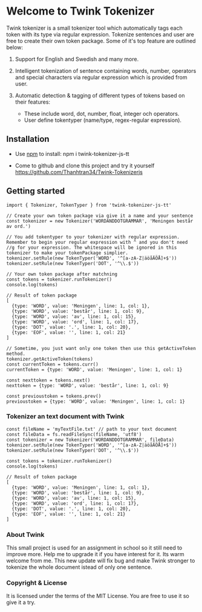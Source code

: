# Welcome to Twink Tokenizer

Twink tokenizer is a small tokenizer tool which automatically tags each token with its type via regular expression. 
Tokenize sentences and user are free to create their own token package. Some of it's top feature are outlined below:
1. Support for English and Swedish and many more.
2. Intelligent tokenization of sentence containing words, number, operators and special characters via regular expression which is provided from user.
3. Automatic detection & tagging of different types of tokens based on their features:

    - These include word, dot, number, float, integer och operators.
    - User define tokentyper (name/type, regex-regular expression).

## Installation

- Use [npm](https://www.npmjs.com/package/twink-tokenizer-js-tt) to install:
npm i twink-tokenizer-js-tt

- Come to github and clone this project and try it yourself
https://github.com/Thanhtran34/Twink-Tokenizerjs


## Getting started

```
import { Tokenizer, TokenTyper } from 'twink-tokenizer-js-tt'

// Create your own token package via give it a name and your sentence
const tokenizer = new Tokenizer('WORDANDDOTGRAMMAR', 'Meningen består av ord.')

// You add tokentyper to your tokenizer with regular expression. Remember to begin your regular expression with ^ and you don't need //g for your expression. The whitespace will be ignored in this tokenizer to make your tokenPackage simplier.
tokenizer.setRule(new TokenTyper('WORD', '^[a-zA-Z|äöåÄÖÅ]+$'))
tokenizer.setRule(new TokenTyper('DOT', '^\\.$'))

// Your own token package after matchning
const tokens = tokenizer.runTokenizer()
console.log(tokens)

// Result of token package
[
  {type: 'WORD', value: 'Meningen', line: 1, col: 1},
  {type: 'WORD', value: 'består', line: 1, col: 9},
  {type: 'WORD', value: 'av', line: 1, col: 15},
  {type: 'WORD', value: 'ord', line: 1, col: 17},
  {type: 'DOT', value: '.', line: 1, col: 20},
  {type: 'EOF', value: '', line: 1, col: 21}
]

// Sometime, you just want only one token then use this getActiveToken method.
tokenizer.getActiveToken(tokens)
const currentToken = tokens.curr()
currentToken = {type: 'WORD', value: 'Meningen', line: 1, col: 1}

const nexttoken = tokens.next()
nexttoken = {type: 'WORD', value: 'består', line: 1, col: 9}

const previoustoken = tokens.prev()
previoustoken = {type: 'WORD', value: 'Meningen', line: 1, col: 1}

```

### Tokenizer an text document with Twink
```
const fileName = 'myTextFile.txt' // path to your text document
const fileData = fs.readFileSync(fileName, 'utf8')
const tokenizer = new Tokenizer('WORDANDDOTGRAMMAR', fileData)
tokenizer.setRule(new TokenTyper('WORD', '^[a-zA-Z|äöåÄÖÅ]+$'))
tokenizer.setRule(new TokenTyper('DOT', '^\\.$'))

const tokens = tokenizer.runTokenizer()
console.log(tokens)

// Result of token package
[
  {type: 'WORD', value: 'Meningen', line: 1, col: 1},
  {type: 'WORD', value: 'består', line: 1, col: 9},
  {type: 'WORD', value: 'av', line: 1, col: 15},
  {type: 'WORD', value: 'ord', line: 1, col: 17},
  {type: 'DOT', value: '.', line: 1, col: 20},
  {type: 'EOF', value: '', line: 1, col: 21}
]

```

### About Twink
This small project is used for an assignment in school so it still need to improve more. Help me to upgrade it if you have interest for it. Its warm welcome from me. This new update will fix bug and make Twink stronger to tokenize the whole document istead of only one sentence.

### Copyright & License
It is licensed under the terms of the MIT License. You are free to use it so give it a try.